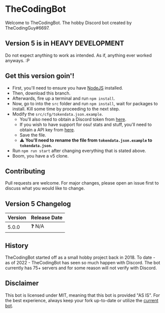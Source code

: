 # TheCodingBot
Welcome to TheCodingBot. The hobby Discord bot created by TheCodingGuy#6697.

## Version 5 is in HEAVY DEVELOPMENT
Do not expect anything to work as intended. As if, anything ever worked anyways. :P

## Get this version goin'!
- First, you'll need to ensure you have [NodeJS](https://nodejs.org/) installed.
- Then, download this branch.
- Afterwards, fire up a terminal and run `npm install`.
- Now, go to into the `src` folder and run `npm install`, wait for packages to install. Kill some time by proceeding to the next step.
- Modify the `src/cfg/tokendata.json.example`.
  - You'll also need to obtain a Discord token from [here](https://discord.com/developers/applications/).
  - If you wish to have support for osu! stats and stuff, you'll need to obtain a API key from [here](https://osu.ppy.sh/p/api/).
  - Save the file.
  - :warning: **You'll need to rename the file from `tokendata.json.example` to `tokendata.json`.**
- Run `npm run start` after changing everything that is stated above.
- Boom, you have a v5 clone.

## Contributing
Pull requests are welcome. For major changes, please open an issue first to discuss what you would like to change.


## Version 5 Changelog

| Version | Release Date |
| ------- | ------------ |
| 5.0.0   | ❓ N/A       |


## History
TheCodingBot started off as a small hobby project back in 2018. To date - as of 2022 - TheCodingBot has seen so much happen with Discord. The bot currently has 75+ servers and for some reason will not verify with Discord.

## Disclaimer
This bot is licensed under MIT, meaning that this bot is provided "AS IS". For the best experience, always keep your fork up-to-date or utilize the [current bot](https://discord.com/oauth2/authorize?client_id=438532019924893707&permissions=8&scope=applications.commands%20bot).
